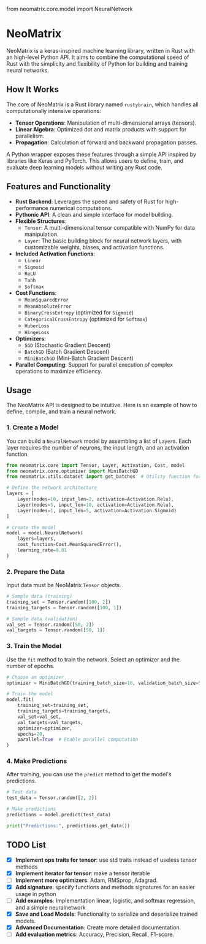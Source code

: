 from neomatrix.core.model import NeuralNetwork

# NeoMatrix

NeoMatrix is a keras-inspired machine learning library, written in Rust with an high-level Python API. It aims to combine the computational speed of Rust with the simplicity and flexibility of Python for building and training neural networks.

## How It Works

The core of NeoMatrix is a Rust library named `rustybrain`, which handles all computationally intensive operations:
- **Tensor Operations**: Manipulation of multi-dimensional arrays (tensors).
- **Linear Algebra**: Optimized dot and matrix products with support for parallelism.
- **Propagation**: Calculation of forward and backward propagation passes.

A Python wrapper exposes these features through a simple API inspired by libraries like Keras and PyTorch. This allows users to define, train, and evaluate deep learning models without writing any Rust code.

## Features and Functionality

- **Rust Backend**: Leverages the speed and safety of Rust for high-performance numerical computations.
- **Pythonic API**: A clean and simple interface for model building.
- **Flexible Structures**:
    - `Tensor`: A multi-dimensional tensor compatible with NumPy for data manipulation.
    - `Layer`: The basic building block for neural network layers, with customizable weights, biases, and activation functions.
- **Included Activation Functions**:
    - `Linear`
    - `Sigmoid`
    - `ReLU`
    - `Tanh`
    - `Softmax`
- **Cost Functions**:
    - `MeanSquaredError`
    - `MeanAbsoluteError`
    - `BinaryCrossEntropy` (optimized for `Sigmoid`)
    - `CategoricalCrossEntropy` (optimized for `Softmax`)
    - `HuberLoss`
    - `HingeLoss`
- **Optimizers**:
    - `SGD` (Stochastic Gradient Descent)
    - `BatchGD` (Batch Gradient Descent)
    - `MiniBatchGD` (Mini-Batch Gradient Descent)
- **Parallel Computing**: Support for parallel execution of complex operations to maximize efficiency.

## Usage

The NeoMatrix API is designed to be intuitive. Here is an example of how to define, compile, and train a neural network.

### 1. Create a Model

You can build a `NeuralNetwork` model by assembling a list of `Layer`s. Each layer requires the number of neurons, the input length, and an activation function.

```python
from neomatrix.core import Tensor, Layer, Activation, Cost, model
from neomatrix.core.optimizer import MiniBatchGD
from neomatrix.utils.dataset import get_batches  # Utility function for data handling

# Define the network architecture
layers = [
    Layer(nodes=10, input_len=2, activation=Activation.Relu),
    Layer(nodes=5, input_len=10, activation=Activation.Relu),
    Layer(nodes=1, input_len=5, activation=Activation.Sigmoid)
]

# Create the model
model = model.NeuralNetwork(
    layers=layers,
    cost_function=Cost.MeanSquaredError(),
    learning_rate=0.01
)
```

### 2. Prepare the Data

Input data must be NeoMatrix `Tensor` objects.

```python
# Sample data (training)
training_set = Tensor.random([100, 2])
training_targets = Tensor.random([100, 1])

# Sample data (validation)
val_set = Tensor.random([50, 2])
val_targets = Tensor.random([50, 1])
```

### 3. Train the Model

Use the `fit` method to train the network. Select an optimizer and the number of epochs.

```python
# Choose an optimizer
optimizer = MiniBatchGD(training_batch_size=10, validation_batch_size=5)

# Train the model
model.fit(
    training_set=training_set,
    training_targets=training_targets,
    val_set=val_set,
    val_targets=val_targets,
    optimizer=optimizer,
    epochs=20,
    parallel=True  # Enable parallel computation
)
```

### 4. Make Predictions

After training, you can use the `predict` method to get the model's predictions.

```python
# Test data
test_data = Tensor.random([2, 2])

# Make predictions
predictions = model.predict(test_data)

print("Predictions:", predictions.get_data())
```

## TODO List
- [X] **Implement ops traits for tensor**: use std traits instead of useless tensor methods
- [X] **Implement iterator for tensor**: make a tensor iterable 
- [ ] **Implement more optimizers**: Adam, RMSprop, Adagrad.
- [X] **Add signature**: specify functions and methods signatures for an easier usage in python
- [ ] **Add examples**: Implementation linear, logistic, and softmax regression, and a simple neuralnetwork
- [X] **Save and Load Models**: Functionality to serialize and deserialize trained models.
- [X] **Advanced Documentation**: Create more detailed documentation.
- [ ] **Add evaluation metrics**: Accuracy, Precision, Recall, F1-score.
